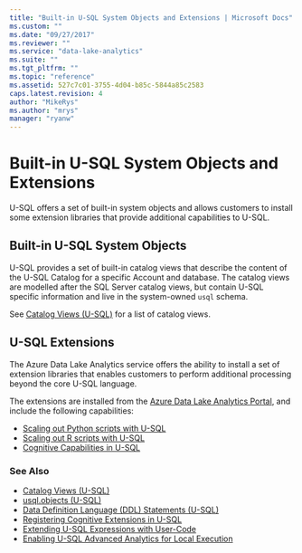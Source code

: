 ```yaml
---
title: "Built-in U-SQL System Objects and Extensions | Microsoft Docs"
ms.custom: ""
ms.date: "09/27/2017"
ms.reviewer: ""
ms.service: "data-lake-analytics"
ms.suite: ""
ms.tgt_pltfrm: ""
ms.topic: "reference"
ms.assetid: 527c7c01-3755-4d04-b85c-5844a85c2583
caps.latest.revision: 4
author: "MikeRys"
ms.author: "mrys"
manager: "ryanw"
---
```

# Built-in U-SQL System Objects and Extensions
U-SQL offers a set of built-in system objects and allows customers to install some extension libraries that provide additional capabilities to U-SQL.

## Built-in U-SQL System Objects

U-SQL provides a set of built-in catalog views that describe the content of the U-SQL Catalog for a specific Account and database. The catalog views are modelled after the SQL Server catalog views, but contain U-SQL specific information and live in the system-owned `usql` schema. 

See [Catalog Views (U-SQL)](catalog-views-u-sql.md) for a list of catalog views.

## U-SQL Extensions

The Azure Data Lake Analytics service offers the ability to install a set of extension libraries that enables customers to perform additional processing beyond the core U-SQL language.

The extensions are installed from the [Azure Data Lake Analytics Portal](http://portal.azure.com), and include the following capabilities:

-	[Scaling out Python scripts with U-SQL](https://docs.microsoft.com/azure/data-lake-analytics/data-lake-analytics-u-sql-python-extensions)
-	[Scaling out R scripts with U-SQL](https://docs.microsoft.com/azure/data-lake-analytics/data-lake-analytics-u-sql-r-extensions) 
-	[Cognitive Capabilities in U-SQL](cognitive-capabilities-in-u-sql.md) 



### See Also
* [Catalog Views (U-SQL)](catalog-views-u-sql.md)
* [usql.objects (U-SQL)](usql-objects-u-sql.md)
* [Data Definition Language (DDL) Statements (U-SQL)](data-definition-language-ddl-statements-u-sql.md)
* [Registering Cognitive Extensions in U-SQL](cognitive-capabilities-in-u-sql.md#registeringExtensions)
* [Extending U-SQL Expressions with User-Code](extending-u-sql-expressions-with-user-code.md)
* [Enabling U-SQL Advanced Analytics for Local Execution](https://blogs.msdn.microsoft.com/azuredatalake/2017/02/20/enabling-u-sql-advanced-analytics-for-local-execution/)

